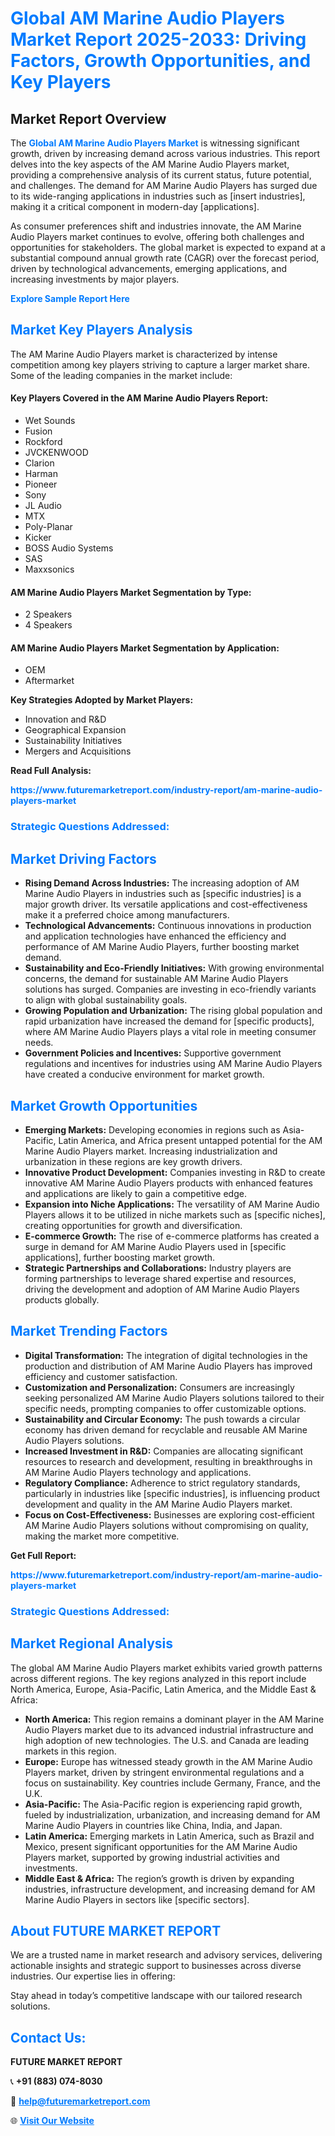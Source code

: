 <h1 style="color: #007BFF;">Global AM Marine Audio Players Market Report 2025-2033: Driving Factors, Growth Opportunities, and Key Players</h1>

<section id="overview">
<h2>Market Report Overview</h2>
<p>The <a href="https://www.futuremarketreport.com/industry-report/am-marine-audio-players-market" style="color: #007BFF; text-decoration: none;"><strong>Global AM Marine Audio Players Market</strong></a> is witnessing significant growth, driven by increasing demand across various industries. This report delves into the key aspects of the AM Marine Audio Players market, providing a comprehensive analysis of its current status, future potential, and challenges. The demand for AM Marine Audio Players has surged due to its wide-ranging applications in industries such as [insert industries], making it a critical component in modern-day [applications].</p>
<p>As consumer preferences shift and industries innovate, the AM Marine Audio Players market continues to evolve, offering both challenges and opportunities for stakeholders. The global market is expected to expand at a substantial compound annual growth rate (CAGR) over the forecast period, driven by technological advancements, emerging applications, and increasing investments by major players.</p>
</section>

<section id="overview">
<p><a href="https://www.futuremarketreport.com/request-sample/reportId=81650" style="color: #007BFF; text-decoration: none;"><strong>Explore Sample Report Here</strong></a></p>
</section>

<section id="key-players">
<h2 style="color: #007BFF;">Market Key Players Analysis</h2>
<p>The AM Marine Audio Players market is characterized by intense competition among key players striving to capture a larger market share. Some of the leading companies in the market include:</p>
<h4>Key Players Covered in the AM Marine Audio Players Report:</h4>
<ul><li>Wet Sounds</li><li>Fusion</li><li>Rockford</li><li>JVCKENWOOD</li><li>Clarion</li><li>Harman</li><li>Pioneer</li><li>Sony</li><li>JL Audio</li><li>MTX</li><li>Poly-Planar</li><li>Kicker</li><li>BOSS Audio Systems</li><li>SAS</li><li>Maxxsonics</li></ul>
<h4>AM Marine Audio Players Market Segmentation by Type:</h4>
<ul><li>2 Speakers</li><li>4 Speakers</li></ul>

<h4>AM Marine Audio Players Market Segmentation by Application:</h4>
<ul><li>OEM</li><li>Aftermarket</li></ul>
<p><strong>Key Strategies Adopted by Market Players:</strong></p>
<ul>
<li>Innovation and R&D</li>
<li>Geographical Expansion</li>
<li>Sustainability Initiatives</li>
<li>Mergers and Acquisitions</li>
</ul>
</section>

<section>
<p><strong>Read Full Analysis: </strong></p><a href="https://www.futuremarketreport.com/industry-report/am-marine-audio-players-market" style="color: #007BFF; text-decoration: none;"><strong>https://www.futuremarketreport.com/industry-report/am-marine-audio-players-market</strong></a>
<h3 style="color: #007BFF;">Strategic Questions Addressed:</h3>
</section>

<section id="driving-factors">
<h2 style="color: #007BFF;">Market Driving Factors</h2>
<ul>
<li><strong>Rising Demand Across Industries:</strong> The increasing adoption of AM Marine Audio Players in industries such as [specific industries] is a major growth driver. Its versatile applications and cost-effectiveness make it a preferred choice among manufacturers.</li>
<li><strong>Technological Advancements:</strong> Continuous innovations in production and application technologies have enhanced the efficiency and performance of AM Marine Audio Players, further boosting market demand.</li>
<li><strong>Sustainability and Eco-Friendly Initiatives:</strong> With growing environmental concerns, the demand for sustainable AM Marine Audio Players solutions has surged. Companies are investing in eco-friendly variants to align with global sustainability goals.</li>
<li><strong>Growing Population and Urbanization:</strong> The rising global population and rapid urbanization have increased the demand for [specific products], where AM Marine Audio Players plays a vital role in meeting consumer needs.</li>
<li><strong>Government Policies and Incentives:</strong> Supportive government regulations and incentives for industries using AM Marine Audio Players have created a conducive environment for market growth.</li>
</ul>
</section>

<section id="growth-opportunities">
<h2 style="color: #007BFF;">Market Growth Opportunities</h2>
<ul>
<li><strong>Emerging Markets:</strong> Developing economies in regions such as Asia-Pacific, Latin America, and Africa present untapped potential for the AM Marine Audio Players market. Increasing industrialization and urbanization in these regions are key growth drivers.</li>
<li><strong>Innovative Product Development:</strong> Companies investing in R&D to create innovative AM Marine Audio Players products with enhanced features and applications are likely to gain a competitive edge.</li>
<li><strong>Expansion into Niche Applications:</strong> The versatility of AM Marine Audio Players allows it to be utilized in niche markets such as [specific niches], creating opportunities for growth and diversification.</li>
<li><strong>E-commerce Growth:</strong> The rise of e-commerce platforms has created a surge in demand for AM Marine Audio Players used in [specific applications], further boosting market growth.</li>
<li><strong>Strategic Partnerships and Collaborations:</strong> Industry players are forming partnerships to leverage shared expertise and resources, driving the development and adoption of AM Marine Audio Players products globally.</li>
</ul>
</section>

<section id="trending-factors">
<h2 style="color: #007BFF;">Market Trending Factors</h2>
<ul>
<li><strong>Digital Transformation:</strong> The integration of digital technologies in the production and distribution of AM Marine Audio Players has improved efficiency and customer satisfaction.</li>
<li><strong>Customization and Personalization:</strong> Consumers are increasingly seeking personalized AM Marine Audio Players solutions tailored to their specific needs, prompting companies to offer customizable options.</li>
<li><strong>Sustainability and Circular Economy:</strong> The push towards a circular economy has driven demand for recyclable and reusable AM Marine Audio Players solutions.</li>
<li><strong>Increased Investment in R&D:</strong> Companies are allocating significant resources to research and development, resulting in breakthroughs in AM Marine Audio Players technology and applications.</li>
<li><strong>Regulatory Compliance:</strong> Adherence to strict regulatory standards, particularly in industries like [specific industries], is influencing product development and quality in the AM Marine Audio Players market.</li>
<li><strong>Focus on Cost-Effectiveness:</strong> Businesses are exploring cost-efficient AM Marine Audio Players solutions without compromising on quality, making the market more competitive.</li>
</ul>
</section>

<section>
<p><strong>Get Full Report: </strong></p><a href="https://www.futuremarketreport.com/industry-report/am-marine-audio-players-market" style="color: #007BFF; text-decoration: none;"><strong>https://www.futuremarketreport.com/industry-report/am-marine-audio-players-market</strong></a>
<h3 style="color: #007BFF;">Strategic Questions Addressed:</h3>
</section>


<section id="regional-analysis">
<h2 style="color: #007BFF;">Market Regional Analysis</h2>
<p>The global AM Marine Audio Players market exhibits varied growth patterns across different regions. The key regions analyzed in this report include North America, Europe, Asia-Pacific, Latin America, and the Middle East & Africa:</p>
<ul>
<li><strong>North America:</strong> This region remains a dominant player in the AM Marine Audio Players market due to its advanced industrial infrastructure and high adoption of new technologies. The U.S. and Canada are leading markets in this region.</li>
<li><strong>Europe:</strong> Europe has witnessed steady growth in the AM Marine Audio Players market, driven by stringent environmental regulations and a focus on sustainability. Key countries include Germany, France, and the U.K.</li>
<li><strong>Asia-Pacific:</strong> The Asia-Pacific region is experiencing rapid growth, fueled by industrialization, urbanization, and increasing demand for AM Marine Audio Players in countries like China, India, and Japan.</li>
<li><strong>Latin America:</strong> Emerging markets in Latin America, such as Brazil and Mexico, present significant opportunities for the AM Marine Audio Players market, supported by growing industrial activities and investments.</li>
<li><strong>Middle East & Africa:</strong> The region’s growth is driven by expanding industries, infrastructure development, and increasing demand for AM Marine Audio Players in sectors like [specific sectors].</li>
</ul>
</section>

<footer>
<h2 style="color: #007BFF;">About FUTURE MARKET REPORT</h2>
<p>We are a trusted name in market research and advisory services, delivering actionable insights and strategic support to businesses across diverse industries. Our expertise lies in offering:</p>

<p>Stay ahead in today’s competitive landscape with our tailored research solutions.</p>

<h2 style="color: #007BFF;">Contact Us:</h2>
<p><strong>FUTURE MARKET REPORT</strong></p>
<p>📞 <strong>+91 (883) 074-8030</strong></p>
<p>📧 <strong><a href="mailto:help@futuremarketreport.com" style="color: #007BFF;">help@futuremarketreport.com</a></strong></p>
<p>🌐 <strong><a href="https://www.futuremarketreport.com/" style="color: #007BFF;">Visit Our Website</a></strong></p>
</footer>